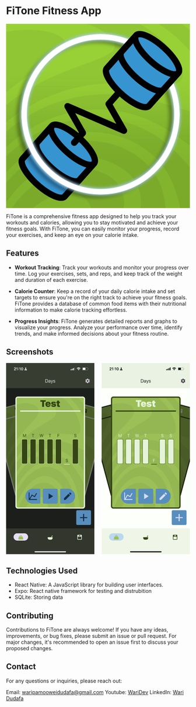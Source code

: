 # FiTone Fitness App

<div style="display: flex; justify-content: center;">
  <img src="./assets/icon.png" alt="FiTone Logo">
</div>

FiTone is a comprehensive fitness app designed to help you track your workouts and calories, allowing you to stay motivated and achieve your fitness goals. With FiTone, you can easily monitor your progress, record your exercises, and keep an eye on your calorie intake.

## Features

- **Workout Tracking**: Track your workouts and monitor your progress over time. Log your exercises, sets, and reps, and keep track of the weight and duration of each exercise.

- **Calorie Counter**: Keep a record of your daily calorie intake and set targets to ensure you're on the right track to achieve your fitness goals. FiTone provides a database of common food items with their nutritional information to make calorie tracking effortless.

- **Progress Insights**: FiTone generates detailed reports and graphs to visualize your progress. Analyze your performance over time, identify trends, and make informed decisions about your fitness routine.

## Screenshots

<div style="display: flex; justify-content: center;">
  <div style="flex: 1; margin-right: 10px;">
    <img src="./assets/screenshots/DayPage_dark.PNG" alt="Dark home page" width="300">
  </div>
  <div style="flex: 1; margin-left: 10px;">
    <img src="./assets/screenshots/DayPage_light.PNG" alt="Light home page" width="300">
  </div>
</div>

## Technologies Used

- React Native: A JavaScript library for building user interfaces.
- Expo: React native framework for testing and distrubition
- SQLite: Storing data

## Contributing

Contributions to FiTone are always welcome! If you have any ideas, improvements, or bug fixes, please submit an issue or pull request. For major changes, it's recommended to open an issue first to discuss your proposed changes.

## Contact

For any questions or inquiries, please reach out:

Email: waripamooweidudafa@gmail.com
Youtube: [WariDev](https://www.youtube.com/@waridev)
LinkedIn: [Wari Dudafa](https://www.linkedin.com/in/waripamo-owei-dudafa-832130241/)
